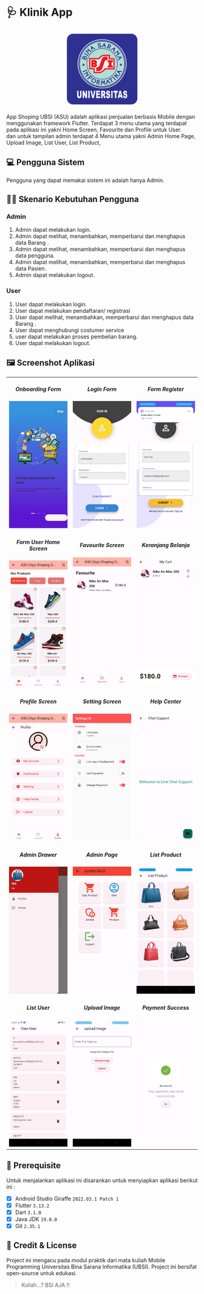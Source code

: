 # 🩺 Klinik App
<center>
  <img src="assets/img/logo_ubsi.png" width="200px"><br>
</center>

App Shoping UBSI (ASU) adalah aplikasi penjualan berbasis Mobile dengan menggunakan framework Flutter. Terdapat 3 menu utama yang terdapat pada aplikasi ini yakni Home Screen, Favourite dan Profile untuk User.
<br>
dan untuk tampilan admin terdapat 4 Menu utama yakni Admin Home Page, Upload Image, List User, List Product, 

## 💻 Pengguna Sistem
Pengguna yang dapat memakai sistem ini adalah hanya Admin.

## 👨‍💻 Skenario Kebutuhan Pengguna
### Admin
<ol>
  <li>Admin dapat melakukan login.</li>
  <li>Admin dapat melihat, menambahkan, memperbarui dan menghapus data Barang .</li>
  <li>Admin dapat melihat, menambahkan, memperbarui dan menghapus data pengguna.</li>
  <li>Admin dapat melihat, menambahkan, memperbarui dan menghapus data Pasien.</li>
  <li>Admin dapat melakukan logout.</li>
</ol>

### User
<ol>
  <li>User dapat melakukan login.</li>
  <li>User dapat melakukan pendaftaran/ registrasi </li>
  <li>User dapat melihat, menambahkan, memperbarui dan menghapus data Barang .</li>
  <li>User dapat menghubungi costumer service</li>
  <li>user dapat melakukan proses pembelian barang.</li>
  <li>User dapat melakukan logout.</li>
</ol>

## 🖼️ Screenshot Aplikasi
<table width="100%">
  <tbody>
    <tr>
    <td width="33%">
        <h5 style="text-align: center">Onboarding Form</h5>
        <img src="assets/img/onboarding.jpeg">
      </td>
      <td width="33%">
        <h5 style="text-align: center">Login Form</h5>
        <img src="assets/img/login_screen.jpeg"><br>
      </td>
      <td width="33%">
        <h5 style="text-align: center">Form Register</h5>
        <img src="assets/img/register_screen.jpeg">
      </td>  
    </tr>
    <tr>
      <td width="33%">
        <h5 style="text-align: center">Form User Home Screen</h5>
        <img src="assets/img/user_home_screen.jpeg">
      </td> 
      <td width="33%">
        <h5 style="text-align: center">Favourite Screen</h5>
        <img src="assets/img/favourite.jpeg">
      </td> 
      <td width="33%">
        <h5 style="text-align: center">Keranjang Belanja</h5>
        <img src="assets/img/cart_screen.jpeg">
      </td> 
    </tr>
    <tr>
    <td width="33%">
        <h5 style="text-align: center">Profile Screen</h5>
        <img src="assets/img/profile_screen.jpeg">
      </td> 
      <td width="33%">
        <h5 style="text-align: center">Setting Screen</h5>
        <img src="assets/img/setting_screen.jpeg">
      </td> 
      <td width="33%">
        <h5 style="text-align: center">Help Center</h5>
        <img src="assets/img/help_center.jpeg">
      </td> 
    </tr>
    <tr>
    <td width="33%">
        <h5 style="text-align: center">Admin Drawer</h5>
        <img src="assets/img/admin_drawer.jpeg">
      </td> 
      <td width="33%">
        <h5 style="text-align: center">Admin Page</h5>
        <img src="assets/img/admin_page.jpeg">
      </td> 
      <td width="33%">
        <h5 style="text-align: center">List Product</h5>
        <img src="assets/img/list_product.jpeg">
      </td> 
    </tr>
    <tr>
    <td width="33%">
        <h5 style="text-align: center">List User</h5>
        <img src="assets/img/list_user.jpeg">
      </td> 
      <td width="33%">
        <h5 style="text-align: center">Upload Image</h5>
        <img src="assets/img/upload_image.jpeg">
      </td> 
      <td width="33%">
        <h5 style="text-align: center">Payment Success</h5>
        <img src="assets/img/payment_success.jpeg">
      </td> 
    </tr>
  </tbody>
</table>

## 📝 Prerequisite
Untuk menjalankan aplikasi ini disarankan untuk menyiapkan aplikasi berikut ini :
  - [x] Android Studio Giraffe <code>2022.03.1 Patch 1</code>
  - [x] Flutter <code>3.13.2</code>
  - [x] Dart <code>3.1.0</code>
  - [x] Java JDK <code>19.0.0</code>
  - [x] Git <code>2.35.1</code>

## 📜 Credit & License
Project ini mengacu pada modul praktik dari mata kuliah Mobile Programming Universitas Bina Sarana Informatika (UBSI). Project ini bersifat open-source untuk edukasi.
<blockquote>Kuliah...? BSI AJA !!</blockquote>